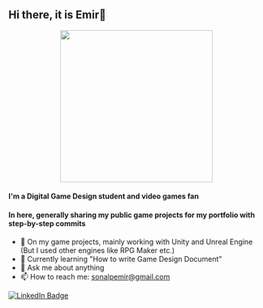 
## Hi there, it is Emir👋

<div id="header" align="center">
  <img src="https://media.giphy.com/media/H5HC46hVQLK6WMvUB7/giphy.gif" width="300"/>
</div>

#### I'm a Digital Game Design student and video games fan 
#### In here, generally sharing my public game projects for my portfolio with step-by-step commits


- 🔭 On my game projects, mainly working with Unity and Unreal Engine (But I used other engines like RPG Maker etc.)
- 🌱 Currently learning "How to write Game Design Document"
- 💬 Ask me about anything
- 📫 How to reach me: sonalpemir@gmail.com

<div id="badges">
  <a href="https://www.linkedin.com/in/emir-sonalp-3533b121b/">
    <img src="https://img.shields.io/badge/LinkedIn-blue?style=for-the-badge&logo=linkedin&logoColor=white" alt="LinkedIn Badge"/>
  </a>
</div>
